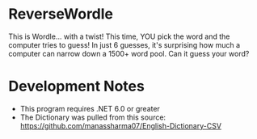 # ReverseWordle
This is Wordle... with a twist! This time, YOU pick the word and the computer tries to guess!
In just 6 guesses, it's surprising how much a computer can narrow down a 1500+ word pool. Can it guess your word?

# Development Notes

* This program requires .NET 6.0 or greater
* The Dictionary was pulled from this source: https://github.com/manassharma07/English-Dictionary-CSV
